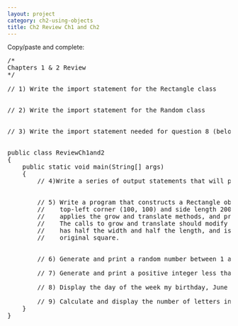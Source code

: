 ```yaml
---
layout: project
category: ch2-using-objects
title: Ch2 Review Ch1 and Ch2
---
```

Copy/paste and complete:
<pre>
/*
Chapters 1 & 2 Review
*/

// 1) Write the import statement for the Rectangle class


// 2) Write the import statement for the Random class


// 3) Write the import statement needed for question 8 (below)


public class ReviewCh1and2
{
	public static void main(String[] args)
	{
		// 4)Write a series of output statements that will produce a smiley face


		// 5) Write a program that constructs a Rectangle object square with
		//    top-left corner (100, 100) and side length 200, prints its location,
		//    applies the grow and translate methods, and prints the location again.
		//    The calls to grow and translate should modify the square so that it
		//    has half the width and half the length, and is centered in the
		//    original square.


		// 6) Generate and print a random number between 1 and 100, inclusive.

		// 7) Generate and print a positive integer less than 10.

		// 8) Display the day of the week my birthday, June 15th, was on this year.

		// 9) Calculate and display the number of letters in the word "Bradley".
	}
}
</pre>
